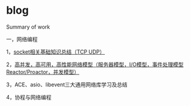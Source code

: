 # blog
Summary of work

一，网络编程

1，[socket相关基础知识总结（TCP UDP）](https://github.com/wxing2008666/blog/wiki/socket%E7%9B%B8%E5%85%B3%E5%9F%BA%E7%A1%80%E7%9F%A5%E8%AF%86%E6%80%BB%E7%BB%93%EF%BC%88TCP-UDP%EF%BC%89)

2，[高并发，高可用，高性能网络模型（服务器模型，I/O模型，事件处理模型Reactor/Proactor，并发模型）](https://github.com/wxing2008666/blog/wiki/%E9%AB%98%E5%B9%B6%E5%8F%91%EF%BC%8C%E9%AB%98%E5%8F%AF%E7%94%A8%EF%BC%8C%E9%AB%98%E6%80%A7%E8%83%BD%E7%BD%91%E7%BB%9C%E6%A8%A1%E5%9E%8B%EF%BC%88%E6%9C%8D%E5%8A%A1%E5%99%A8%E6%A8%A1%E5%9E%8B%EF%BC%8CI-O%E6%A8%A1%E5%9E%8B%EF%BC%8C%E4%BA%8B%E4%BB%B6%E5%A4%84%E7%90%86%E6%A8%A1%E5%9E%8BReactor-Proactor%EF%BC%8C%E5%B9%B6%E5%8F%91%E6%A8%A1%E5%9E%8B%EF%BC%89)

3，ACE、asio、libevent三大通用网络库学习及总结

4，协程与网络编程
